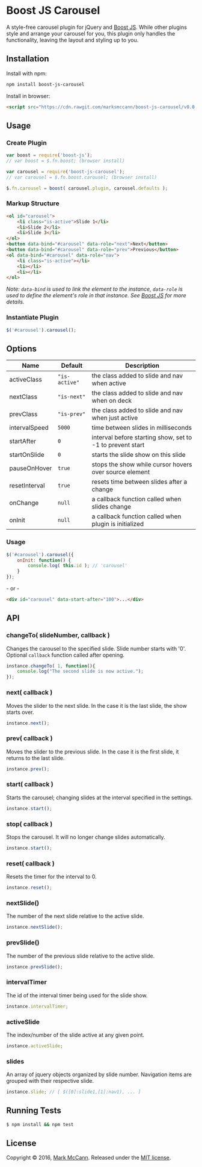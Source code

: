 Boost JS Carousel
==================================================
A style-free carousel plugin for jQuery and [Boost JS](https://github.com/marksmccann/boost-js). While other plugins style and arrange your carousel for you, this plugin only handles the functionality, leaving the layout and styling up to you.


Installation
--------------------------------------
Install with npm:
```bash
npm install boost-js-carousel
```
Install in browser:
```html
<script src="https://cdn.rawgit.com/marksmccann/boost-js-carousel/v0.0.1/dist/carousel.min.js"></script>
```

Usage
--------------------------------------

### Create Plugin
```javascript
var boost = require('boost-js');
// var boost = $.fn.boost; (browser install)

var carousel = require('boost-js-carousel');
// var carousel = $.fn.boost.carousel; (browser install)

$.fn.carousel = boost( carousel.plugin, carousel.defaults );
```

### Markup Structure
```html
<ol id="carousel">
    <li class="is-active">Slide 1</li>
    <li>Slide 2</li>
    <li>Slide 3</li>
</ol>
<button data-bind="#carousel" data-role="next">Next</button>
<button data-bind="#carousel" data-role="prev">Previous</button>
<ol data-bind="#carousel" data-role="nav">
    <li class="is-active"></li>
    <li></li>
    <li></li>
</ol>
```
*Note: `data-bind` is used to link the element to the instance, `data-role` is used to define the element's role in that instance. See [Boost JS](https://github.com/marksmccann/boost-js) for more details.*

### Instantiate Plugin
```javascript
$('#carousel').carousel();
```

Options
--------------------------------------
Name | Default | Description
--- | --- | ---
activeClass | `"is-active"` | the class added to slide and nav when active
nextClass | `"is-next"` | the class added to slide and nav when on deck
prevClass | `"is-prev"` | the class added to slide and nav when just active
intervalSpeed | `5000` | time between slides in milliseconds
startAfter | `0` | interval before starting show, set to -1 to prevent start
startOnSlide | `0` | starts the slide show on this slide
pauseOnHover | `true` | stops the show while cursor hovers over source element
resetInterval | `true` | resets time between slides after a change
onChange | `null` | a callback function called when slides change
onInit | `null` | a callback function called when plugin is initialized
### Usage
```javascript
$('#carousel').carousel({
	onInit: function() {
    	console.log( this.id ); // 'carousel'
    }
});
```
\- or -
```html
<div id="carousel" data-start-after="100">...</div>
```

API
--------------------------------------
### changeTo( slideNumber, callback )
Changes the carousel to the specified slide. Slide number starts with '0'. Optional `callback` function called after opening.
```javascript
instance.changeTo( 1, function(){
    console.log("The second slide is now active.");
});
```
### next( callback )
Moves the slider to the next slide. In the case it is the last slide, the show starts over.
```javascript
instance.next();
```
### prev( callback )
Moves the slider to the previous slide. In the case it is the first slide, it returns to the last slide.
```javascript
instance.prev();
```
### start( callback )
Starts the carousel; changing slides at the interval specified in the settings.
```javascript
instance.start();
```
### stop( callback )
Stops the carousel. It will no longer change slides automatically.
```javascript
instance.start();
```
### reset( callback )
Resets the timer for the interval to 0.
```javascript
instance.reset();
```
### nextSlide()
The number of the next slide relative to the active slide.
```javascript
instance.nextSlide();
```
### prevSlide()
The number of the previous slide relative to the active slide.
```javascript
instance.prevSlide();
```
### intervalTimer
The id of the interval timer being used for the slide show.
```javascript
instance.intervalTimer;
```
### activeSlide
The index/number of the slide active at any given point.
```javascript
instance.activeSlide;
```
### slides
An array of jquery objects organized by slide number. Navigation items are grouped with their respective slide.
```javascript
instance.slide; // [ $([0]:slide1,[1]:nav1), ... ]
```

Running Tests
--------------------------------------

```bash
$ npm install && npm test
```


License
--------------------------------------

Copyright © 2016, [Mark McCann](https://github.com/marksmccann).
Released under the [MIT license](LICENSE).
